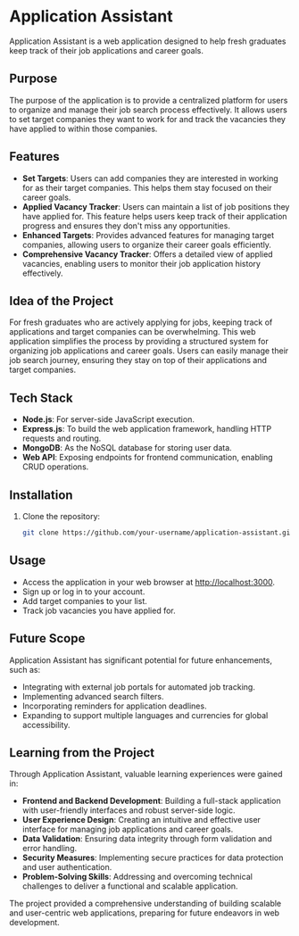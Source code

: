 # Application Assistant

Application Assistant is a web application designed to help fresh graduates keep track of their job applications and career goals.

## Purpose

The purpose of the application is to provide a centralized platform for users to organize and manage their job search process effectively. It allows users to set target companies they want to work for and track the vacancies they have applied to within those companies.

## Features

- **Set Targets**: Users can add companies they are interested in working for as their target companies. This helps them stay focused on their career goals.
- **Applied Vacancy Tracker**: Users can maintain a list of job positions they have applied for. This feature helps users keep track of their application progress and ensures they don't miss any opportunities.
- **Enhanced Targets**: Provides advanced features for managing target companies, allowing users to organize their career goals efficiently.
- **Comprehensive Vacancy Tracker**: Offers a detailed view of applied vacancies, enabling users to monitor their job application history effectively.

## Idea of the Project

For fresh graduates who are actively applying for jobs, keeping track of applications and target companies can be overwhelming. This web application simplifies the process by providing a structured system for organizing job applications and career goals. Users can easily manage their job search journey, ensuring they stay on top of their applications and target companies.

## Tech Stack

- **Node.js**: For server-side JavaScript execution.
- **Express.js**: To build the web application framework, handling HTTP requests and routing.
- **MongoDB**: As the NoSQL database for storing user data.
- **Web API**: Exposing endpoints for frontend communication, enabling CRUD operations.

## Installation

1. Clone the repository:
   ```sh
   git clone https://github.com/your-username/application-assistant.git
## Usage

- Access the application in your web browser at [http://localhost:3000](http://localhost:3000).
- Sign up or log in to your account.
- Add target companies to your list.
- Track job vacancies you have applied for.

## Future Scope

Application Assistant has significant potential for future enhancements, such as:

- Integrating with external job portals for automated job tracking.
- Implementing advanced search filters.
- Incorporating reminders for application deadlines.
- Expanding to support multiple languages and currencies for global accessibility.

## Learning from the Project

Through Application Assistant, valuable learning experiences were gained in:

- **Frontend and Backend Development**: Building a full-stack application with user-friendly interfaces and robust server-side logic.
- **User Experience Design**: Creating an intuitive and effective user interface for managing job applications and career goals.
- **Data Validation**: Ensuring data integrity through form validation and error handling.
- **Security Measures**: Implementing secure practices for data protection and user authentication.
- **Problem-Solving Skills**: Addressing and overcoming technical challenges to deliver a functional and scalable application.

The project provided a comprehensive understanding of building scalable and user-centric web applications, preparing for future endeavors in web development.
